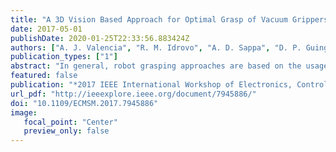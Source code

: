 ```yaml
---
title: "A 3D Vision Based Approach for Optimal Grasp of Vacuum Grippers"
date: 2017-05-01
publishDate: 2020-01-25T22:33:56.883424Z
authors: ["A. J. Valencia", "R. M. Idrovo", "A. D. Sappa", "D. P. Guingla", "D. Ochoa"]
publication_types: ["1"]
abstract: "In general, robot grasping approaches are based on the usage of multi-finger grippers. However, when large size objects need to be manipulated vacuum grippers are preferred, instead of finger based grippers. This paper aims to estimate the best picking place for a two suction cups vacuum gripper, when planar objects with an unknown size and geometry are considered. The approach is based on the estimation of geometric properties of object's shape from a partial cloud of points (a single 3D view), in such a way that combine with considerations of a theoretical model to generate an optimal contact point that minimizes the vacuum force needed to guarantee a grasp. Experimental results in real scenarios are presented to show the validity of the proposed approach."
featured: false
publication: "*2017 IEEE International Workshop of Electronics, Control, Measurement, Signals and Their Application to Mechatronics (ECMSM)*"
url_pdf: "http://ieeexplore.ieee.org/document/7945886/"
doi: "10.1109/ECMSM.2017.7945886"
image: 
   focal_point: "Center"
   preview_only: false
---
```


